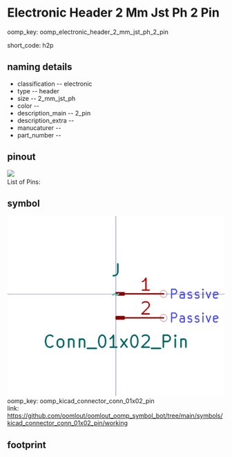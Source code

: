 # Electronic Header 2 Mm Jst Ph 2 Pin
oomp_key: oomp_electronic_header_2_mm_jst_ph_2_pin  

short_code: h2p
## naming details
* classification -- electronic
* type -- header
* size -- 2_mm_jst_ph
* color -- 
* description_main -- 2_pin
* description_extra -- 
* manucaturer -- 
* part_number -- 
## pinout
![](working_pinout_600.png)  
List of Pins:

## symbol

![](symbol/0/working/working_600.png)  
oomp_key: oomp_kicad_connector_conn_01x02_pin  
link: https://github.com/oomlout/oomlout_oomp_symbol_bot/tree/main/symbols/kicad_connector_conn_01x02_pin/working  


## footprint
